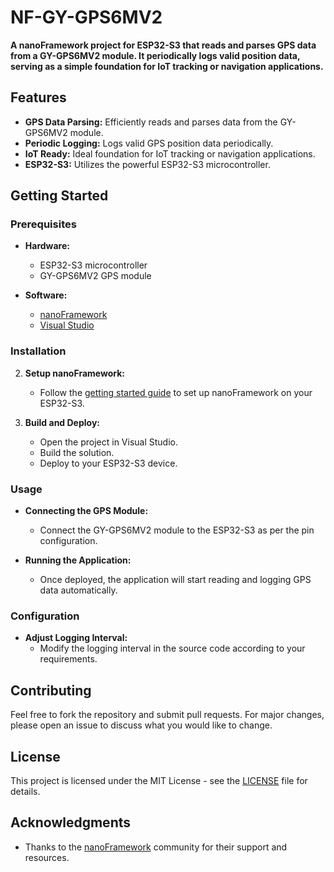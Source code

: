 # NF-GY-GPS6MV2

**A nanoFramework project for ESP32-S3 that reads and parses GPS data from a GY-GPS6MV2 module. It periodically logs valid position data, serving as a simple foundation for IoT tracking or navigation applications.**

## Features

- **GPS Data Parsing:** Efficiently reads and parses data from the GY-GPS6MV2 module.
- **Periodic Logging:** Logs valid GPS position data periodically.
- **IoT Ready:** Ideal foundation for IoT tracking or navigation applications.
- **ESP32-S3:** Utilizes the powerful ESP32-S3 microcontroller.

## Getting Started

### Prerequisites

- **Hardware:**
  - ESP32-S3 microcontroller
  - GY-GPS6MV2 GPS module

- **Software:**
  - [nanoFramework](https://nanoframework.net/)
  - [Visual Studio](https://visualstudio.microsoft.com/)

### Installation

2. **Setup nanoFramework:**
   - Follow the [getting started guide](https://nanoframework.net/getting-started) to set up nanoFramework on your ESP32-S3.

3. **Build and Deploy:**
   - Open the project in Visual Studio.
   - Build the solution.
   - Deploy to your ESP32-S3 device.

### Usage

- **Connecting the GPS Module:**
  - Connect the GY-GPS6MV2 module to the ESP32-S3 as per the pin configuration.

- **Running the Application:**
  - Once deployed, the application will start reading and logging GPS data automatically.

### Configuration

- **Adjust Logging Interval:**
  - Modify the logging interval in the source code according to your requirements.
 
## Contributing

Feel free to fork the repository and submit pull requests. For major changes, please open an issue to discuss what you would like to change.

## License

This project is licensed under the MIT License - see the [LICENSE](LICENSE) file for details.

## Acknowledgments

- Thanks to the [nanoFramework](https://nanoframework.net/) community for their support and resources.
